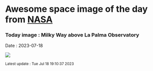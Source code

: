 
# Awesome space image of the day from [NASA](https://api.nasa.gov/)

### Today image : Milky Way above La Palma Observatory
Date : 2023-07-18

![](https://apod.nasa.gov/apod/image/2307/MwLaPalma_Rosadzinski_960.jpg)

<small>Latest update : Tue Jul 18 19:10:37 2023</small>
        